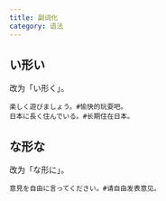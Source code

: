 ```yaml
---
title: 副词化
category: 语法
---
```


## い形い

改为「い形く」。

```example
楽しく遊びましょう。#愉快的玩耍吧。
日本に長く住んでいる。#长期住在日本。
```

## な形な

改为「な形に」。

```example
意見を自由に言ってください。#请自由发表意见。
```
